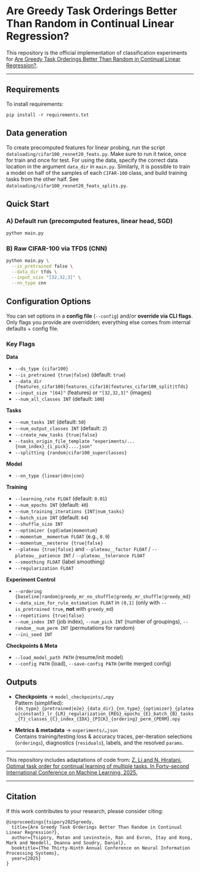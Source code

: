 # Are Greedy Task Orderings Better Than Random in Continual Linear Regression?

This repository is the official implementation of classification experiments for [Are Greedy Task Orderings Better Than Random in Continual Linear Regression?](URL_HERE). 

---

## Requirements

To install requirements:

```setup
pip install -r requirements.txt
```
## Data generation
To create precomputed features for linear probing, run the script `dataloading/cifar100_resnet20_feats.py`.
Make sure to run it twice, once for train and once for test.
For using the data, specify the correct data location in the argument `data_dir` in `main.py`.
Similarly, it is possible to train a model on half of the samples of each $\texttt{CIFAR-100}$ class, and build training tasks from the other half. See `dataloading/cifar100_resnet20_feats_splits.py`.

##  Quick Start

### A) Default run (precomputed features, linear head, SGD)
```bash
python main.py
```

### B) Raw CIFAR-100 via TFDS (CNN)
```bash
python main.py \
  --is_pretrained false \
  --data_dir tfds \
  --input_size "[32,32,3]" \
  --nn_type cnn
```
## Configuration Options

You can set options in a **config file** (`--config`) and/or **override via CLI flags**. Only flags you provide are overridden; everything else comes from internal defaults + config file.

### Key Flags

**Data**
- `--ds_type {cifar100}`
- `--is_pretrained {true|false}` (default: `true`)
- `--data_dir {features_cifar100|features_cifar10|features_cifar100_split|tfds}`
- `--input_size "[64]"` (features) or `"[32,32,3]"` (images)
- `--num_all_classes INT` (default: `100`)

**Tasks**
- `--num_tasks INT` (default: `50`)
- `--num_output_classes INT` (default: `2`)
- `--create_new_tasks {true|false}`
- `--tasks_origin_file_template "experiments/...{num_index}_{i_pick}....json"`
- `--splitting {random|cifar100_superclasses}`

**Model**
- `--nn_type {linear|dnn|cnn}`

**Training**
- `--learning_rate FLOAT` (default: `0.01`)
- `--num_epochs INT` (default: `40`)
- `--num_training_iterations {INT|num_tasks}`
- `--batch_size INT` (default: `64`)
- `--shuffle_size INT`
- `--optimizer {sgd|adam|momentum}`
- `--momentum__momentum FLOAT` (e.g., `0.9`)
- `--momentum__nesterov {true|false}`
- `--plateau {true|false}` and `--plateau__factor FLOAT` / `--plateau__patience INT` / `--plateau__tolerance FLOAT`
- `--smoothing FLOAT` (label smoothing)
- `--regularization FLOAT`

**Experiment Control**
- `--ordering {baseline|random|greedy_mr_no_shuffle|greedy_mr_shuffle|greedy_md}`
- `--data_size_for_rule_estimation FLOAT` in `(0,1]` (only with `--is_pretrained true`, **not** with `greedy_md`)
- `--repetitions {true|false}`
- `--num_index INT` (job index), `--num_pick INT` (number of groupings), `--random__num_perm INT` (permutations for random)
- `--ini_seed INT`

**Checkpoints & Meta**
- `--load_model_path PATH` (resume/init model)
- `--config PATH` (load), `--save-config PATH` (write merged config)

## Outputs

- **Checkpoints** → `model_checkpoints/…npy`  
  Pattern (simplified):  
  `{ds_type}_{pretrained|e2e}_{data_dir}_{nn_type}_{optimizer}_{plateau|constant}_lr_{LR}_regularization_{REG}_epochs_{E}_batch_{B}_tasks_{T}_classes_{C}_index_{IDX}_{PICK}_{ordering}_perm_{PERM}.npy`

- **Metrics & metadata** → `experiments/…json`  
  Contains training/testing loss & accuracy traces, per-iteration selections (`orderings`), diagnostics (`residuals`), labels, and the resolved `params`.


---

This repository includes adaptations of code from: [Z. Li and N. Hiratani. Optimal task order for continual learning of multiple tasks. In Forty-second International Conference on Machine Learning, 2025.](https://github.com/ziyan-li-code/optimal-learn-order)

---


## Citation
If this work contributes to your research, please consider citing:
```
@inproceedings{tsipory2025greedy,
  title={Are Greedy Task Orderings Better Than Random in Continual Linear Regression?},
  author={Tsipory, Matan and Levinstein, Ran and Evron, Itay and Kong, Mark and Needell, Deanna and Soudry, Daniel},
  booktitle={The Thirty-Ninth Annual Conference on Neural Information Processing Systems},
  year={2025}
}
```
